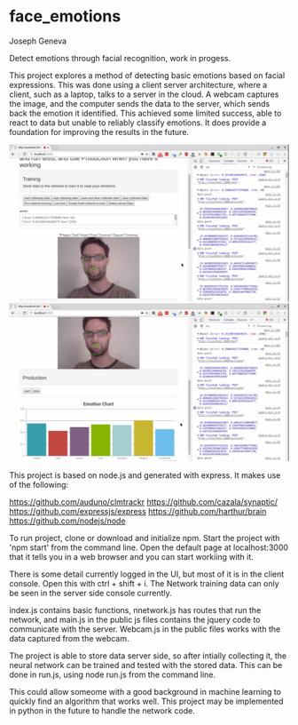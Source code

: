 # face_emotions
Joseph Geneva

Detect emotions through facial recognition, work in progess.

This project explores a method of detecting basic emotions based on facial expressions. This was done using a client server architecture, where a client, such as a laptop, talks to a server in the cloud. A webcam captures the image, and the computer sends the data to the server, which sends back the emotion it identified. This achieved some limited success, able to react to data but unable to reliably classify emotions. It does provide a foundation for improving the results in the future.

![Interface](./img/testingemot.png?raw=true "Active")
![Interface](./img/activeemot.png?raw=true "Active")

This project is based on node.js and generated with express. It makes use of the following:

https://github.com/auduno/clmtrackr
https://github.com/cazala/synaptic/
https://github.com/expressjs/express
https://github.com/harthur/brain
https://github.com/nodejs/node

To run project, clone or download and initialize npm. Start the project with 'npm start' from the command line. Open the default page at localhost:3000 that it tells you in a web browser and you can start workiing with it.

There is some detail currently logged in the UI, but most of it is in the client console. Open this with ctrl + shift + i.
The Network training data can only be seen in the server side console currently.

index.js contains basic functions, nnetwork.js has routes that run the network, and main.js in the public js files contains the jquery code to communicate with the server.
Webcam.js in the public files works with the data captured from the webcam.

The project is able to store data server side, so after intially collecting it, the neural network can be trained and tested with the stored data. This can be done in run.js, using node run.js from the command line.

This could allow someome with a good background in machine learning to quickly find an algorithm that works well.
This project may be implemented in python in the future to handle the network code.